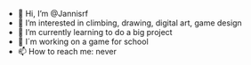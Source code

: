 - 👋 Hi, I’m @Jannisrf
- 👀 I’m interested in climbing, drawing, digital art, game design
- 🌱 I’m currently learning to do a big project
- 💞️ I´m working on a game for school
- 📫 How to reach me: never

<!---
Jannisrf/Jannisrf is a ✨ special ✨ repository because its `README.md` (this file) appears on your GitHub profile.
You can click the Preview link to take a look at your changes.
--->
